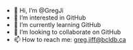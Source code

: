 - 👋 Hi, I’m @GregJi
- 👀 I’m interested in GitHub
- 🌱 I’m currently learning GitHub
- 💞️ I’m looking to collaborate on GitHub
- 📫 How to reach me: greg.jiff@bcldb.ca

<!---
GregJi/GregJi is a ✨ special ✨ repository because its `README.md` (this file) appears on your GitHub profile.
You can click the Preview link to take a look at your changes.
--->
